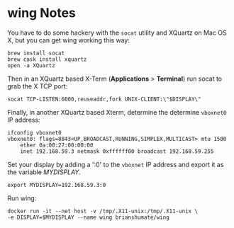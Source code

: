 # wing Notes

You have to do some hackery with the `socat` utility and XQuartz on
Mac OS X, but you can get wing working this way:

```
brew install socat
brew cask install xquartz
open -a XQuartz
```

Then in an XQuartz based X-Term (**Applications** > **Terminal**) run
socat to grab the X TCP port:

```
socat TCP-LISTEN:6000,reuseaddr,fork UNIX-CLIENT:\"$DISPLAY\"
```

Finally, in another XQuartz based Xterm, determine the determine `vboxnet0`
IP address:

```
ifconfig vboxnet0
vboxnet0: flags=8843<UP,BROADCAST,RUNNING,SIMPLEX,MULTICAST> mtu 1500
    ether 0a:00:27:00:00:00 
    inet 192.168.59.3 netmask 0xffffff00 broadcast 192.168.59.255
```

Set your display by adding a ':0' to the `vboxnet` IP address and export it
as the variable *MYDISPLAY*.

```
export MYDISPLAY=192.168.59.3:0
```

Run wing:

```
docker run -it --net host -v /tmp/.X11-unix:/tmp/.X11-unix \
-e DISPLAY=$MYDISPLAY --name wing brianshumate/wing
```
